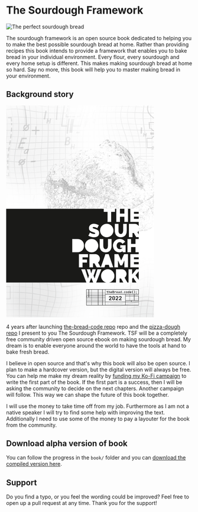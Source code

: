 # The Sourdough Framework

![The perfect sourdough bread](book/images/sourdough-starter.jpg)

The sourdough framework is an open source book dedicated to helping you to make the best possible sourdough bread at home. Rather than providing recipes this book intends to provide a framework that enables you to bake bread in your individual environment. Every flour, every sourdough and every home setup is different. This makes making sourdough bread at home so hard. Say no more, this book will help you to master making bread in your environment.

## Background story

<img src="cover.png" alt="The book cover" width="400"/>

4 years after launching [the-bread-code repo](https://github.com/hendricius/the-bread-code) repo and the [pizza-dough repo](https://github.com/hendricius/pizza-dough) I present to you The Sourdough Framework. TSF will be a completely free community driven open source ebook on making
sourdough bread. My dream is to enable everyone around the world to have the tools
at hand to bake fresh bread.

 I believe in open source and that's why this book will also be open source. I plan to make a hardcover version, but the digital version will always be free. You can help me make my dream reality by [funding my Ko-Fi campaign](https://ko-fi.com/thebreadcode) to write the first part of the book. If the first part is a success, then I will be asking the community to decide on the next chapters. Another campaign will follow. This way we can shape the future of this book together.

I will use the money to take time off from my job. Furthermore as I am not a native speaker I will try to find some help with improving the text. Additionally I need to use some of the money to pay a layouter for the book from the community.

## Download alpha version of book

You can follow the progress in the `book/` folder and you can [download the compiled version here](https://www.the-bread-code.io/book.pdf).

## Support

Do you find a typo, or you feel the wording could be improved? Feel free to open up a pull request at any time. Thank you for the support!